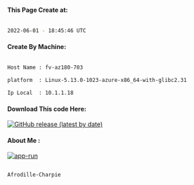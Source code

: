 
   
#### This Page Create at:

```bash

2022-06-01 - 18:45:46 UTC

```

#### Create By Machine:

```bash

Host Name : fv-az180-703

platform  : Linux-5.13.0-1023-azure-x86_64-with-glibc2.31

Ip Local  : 10.1.1.18

```
#### Download This code Here:

[![GitHub release (latest by date)](https://img.shields.io/github/v/release/Afrodille-Charpie/App-Run-1?style=for-the-badge&label=Download)](https://github.com/Afrodille-Charpie/App-Run-1/releases) 

</p> 

#### About Me :

[![app-run](https://github.com/Afrodille-Charpie/App-Run-1/actions/workflows/app-run.yml/badge.svg)](https://github.com/Afrodille-Charpie/App-Run-1/actions/workflows/app-run.yml)

```bash

Afrodille-Charpie

```

